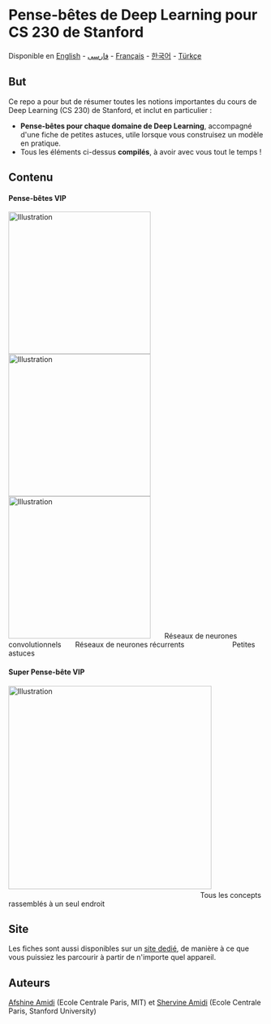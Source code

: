 # Pense-bêtes de Deep Learning pour CS 230 de Stanford
Disponible en [English](https://github.com/afshinea/stanford-cs-230-deep-learning/tree/master/en) - [فارسی](https://stanford.edu/~shervine/l/fa/teaching/cs-230/cheatsheet-convolutional-neural-networks) - [Français](https://github.com/afshinea/stanford-cs-230-deep-learning/tree/master/fr) - [한국어](https://stanford.edu/~shervine/l/ko/teaching/cs-230/cheatsheet-convolutional-neural-networks) - [Türkçe](https://stanford.edu/~shervine/l/tr/teaching/cs-230/cheatsheet-convolutional-neural-networks)

## But
Ce repo a pour but de résumer toutes les notions importantes du cours de Deep Learning (CS 230) de Stanford, et inclut en particulier :
- **Pense-bêtes pour chaque domaine de Deep Learning**, accompagné d'une fiche de petites astuces, utile lorsque vous construisez un modèle en pratique.
- Tous les éléments ci-dessus **compilés**, à avoir avec vous tout le temps !

## Contenu
#### Pense-bêtes VIP
<a href="https://github.com/afshinea/stanford-cs-230-deep-learning/blob/master/fr/pense-bete-reseaux-neurones-convolutionnels.pdf"><img src="https://stanford.edu/~shervine/images/vip-cheatsheet-convolutional-neural-nets.png?" alt="Illustration" width="280px"/></a><a href="https://github.com/afshinea/stanford-cs-230-deep-learning/blob/master/fr/pense-bete-reseaux-neurones-recurrents.pdf"><img src="https://stanford.edu/~shervine/images/vip-cheatsheet-recurrent-neural-nets.png?" alt="Illustration" width="280px"/></a><a href="https://github.com/afshinea/stanford-cs-230-deep-learning/blob/master/fr/pense-bete-petites-astuces-apprentissage-profond.pdf"><img src="https://stanford.edu/~shervine/images/vip-cheatsheet-deep-learning-tricks.png?" alt="Illustration" width="280px"/></a>
&nbsp; &nbsp; &nbsp; Réseaux de neurones convolutionnels &nbsp; &nbsp; &nbsp; Réseaux de neurones récurrents &nbsp; &nbsp; &nbsp; &nbsp; &nbsp; &nbsp;&nbsp; &nbsp; &nbsp; &nbsp; &nbsp; &nbsp; Petites astuces

#### Super Pense-bête VIP
<a href="https://github.com/afshinea/stanford-cs-230-deep-learning/blob/master/fr/super-pense-bete-apprentissage-profond.pdf"><img src="https://stanford.edu/~shervine/images/super-vip-cheatsheet-deep-learning.png?" alt="Illustration" width="400px"/></a> &nbsp; &nbsp; &nbsp; &nbsp; &nbsp; &nbsp; &nbsp; &nbsp; &nbsp; &nbsp; &nbsp; &nbsp; &nbsp; &nbsp; &nbsp; &nbsp; &nbsp; &nbsp; &nbsp; &nbsp; &nbsp; &nbsp; &nbsp; &nbsp; &nbsp; &nbsp; &nbsp; &nbsp; &nbsp; &nbsp; &nbsp; &nbsp; &nbsp; &nbsp; &nbsp; &nbsp; &nbsp; &nbsp; &nbsp; &nbsp; &nbsp; &nbsp; &nbsp; &nbsp; &nbsp; &nbsp; &nbsp; &nbsp; &nbsp; &nbsp; &nbsp; &nbsp; &nbsp; &nbsp; &nbsp; &nbsp; &nbsp; &nbsp; &nbsp; &nbsp; &nbsp; Tous les concepts rassemblés à un seul endroit

## Site
Les fiches sont aussi disponibles sur un [site dedié](https://stanford.edu/~shervine/l/fr/teaching/cs-230), de manière à ce que vous puissiez les parcourir à partir de n'importe quel appareil.

## Auteurs
[Afshine Amidi](https://twitter.com/afshinea) (Ecole Centrale Paris, MIT) et [Shervine Amidi](https://twitter.com/shervinea) (Ecole Centrale Paris, Stanford University)
